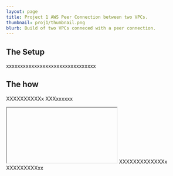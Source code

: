 ```yaml
---
layout: page
title: Project 1 AWS Peer Connection between two VPCs.
thumbnail: proj1/thumbnail.png
blurb: Build of two VPCs conneced with a peer connection.
---
```

## The Setup 
xxxxxxxxxxxxxxxxxxxxxxxxxxxxxxxx
## The how
XXXXXXXXXXx
XXXxxxxxx
<iframe src=></iframe>
XXXXXXXXXXXXXx
XXXXXXXXXxx

